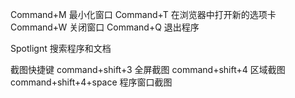 Command+M 		最小化窗口
Command+T		在浏览器中打开新的选项卡
Command+W		关闭窗口
Command+Q		退出程序

Spotlignt		搜索程序和文档

截图快捷键
command+shift+3			全屏截图
command+shift+4			区域截图
command+shift+4+space	程序窗口截图
